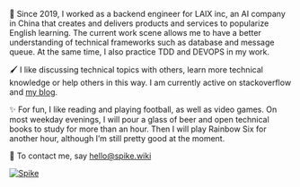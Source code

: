 🚀 Since 2019, I worked as a backend engineer for LAIX inc, an AI company in China that creates and delivers products and services to popularize English learning. The current work scene allows me to have a better understanding of technical frameworks such as database and message queue. At the same time, I also practice TDD and DEVOPS in my work.

🖌 I like discussing technical topics with others, learn more technical knowledge or help others in this way. I am currently active on stackoverflow and [my blog](http://www.forcoding.club).

✨ For fun, I like reading and playing football, as well as video games. On most weekday evenings, I will pour a glass of beer and open technical books to study for more than an hour. Then I will play Rainbow Six for another hour, although I’m still pretty good at the moment.

💌 To contact me, say hello@spike.wiki

[![Spike](https://github-readme-stackoverflow.vercel.app/?userID=13625298&layout=compact)](https://stackoverflow.com/users/13625298/spikie)

